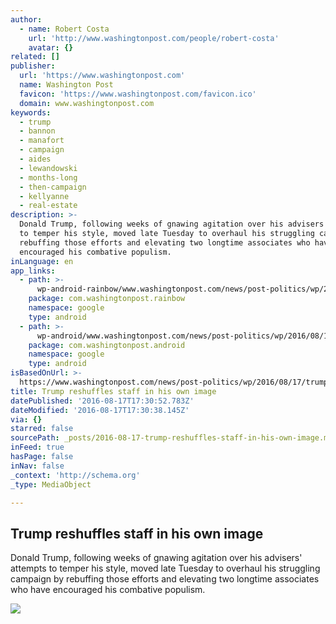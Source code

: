 ```yaml
---
author:
  - name: Robert Costa
    url: 'http://www.washingtonpost.com/people/robert-costa'
    avatar: {}
related: []
publisher:
  url: 'https://www.washingtonpost.com'
  name: Washington Post
  favicon: 'https://www.washingtonpost.com/favicon.ico'
  domain: www.washingtonpost.com
keywords:
  - trump
  - bannon
  - manafort
  - campaign
  - aides
  - lewandowski
  - months-long
  - then-campaign
  - kellyanne
  - real-estate
description: >-
  Donald Trump, following weeks of gnawing agitation over his advisers' attempts
  to temper his style, moved late Tuesday to overhaul his struggling campaign by
  rebuffing those efforts and elevating two longtime associates who have
  encouraged his combative populism.
inLanguage: en
app_links:
  - path: >-
      wp-android-rainbow/www.washingtonpost.com/news/post-politics/wp/2016/08/17/trump-reshuffles-staff-in-his-own-image/
    package: com.washingtonpost.rainbow
    namespace: google
    type: android
  - path: >-
      wp-android/www.washingtonpost.com/news/post-politics/wp/2016/08/17/trump-reshuffles-staff-in-his-own-image/
    package: com.washingtonpost.android
    namespace: google
    type: android
isBasedOnUrl: >-
  https://www.washingtonpost.com/news/post-politics/wp/2016/08/17/trump-reshuffles-staff-in-his-own-image/?hpid=hp_hp-top-table-main_pp-trumpstaff-310am%3Ahomepage%2Fstory
title: Trump reshuffles staff in his own image
datePublished: '2016-08-17T17:30:52.783Z'
dateModified: '2016-08-17T17:30:38.145Z'
via: {}
starred: false
sourcePath: _posts/2016-08-17-trump-reshuffles-staff-in-his-own-image.md
inFeed: true
hasPage: false
inNav: false
_context: 'http://schema.org'
_type: MediaObject

---
```

<article style=""><h1>Trump reshuffles staff in his own image</h1><p>Donald Trump, following weeks of gnawing agitation over his advisers' attempts to temper his style, moved late Tuesday to overhaul his struggling campaign by rebuffing those efforts and elevating two longtime associates who have encouraged his combative populism.</p><img src="https://images.washingtonpost.com/?url=http://img.washingtonpost.com/blogs/post-politics/files/2016/08/590520338.jpg&amp;w=1484&amp;op=resize&amp;opt=1&amp;filter=antialias" /></article>